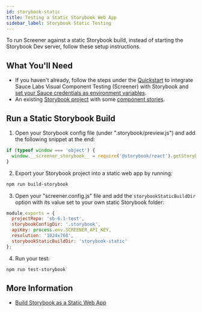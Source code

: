 ```yaml
---
id: storybook-static
title: Testing a Static Storybook Web App
sidebar_label: Storybook Static Testing
---
```


To run Screener against a static Storybook build, instead of starting the Storybook Dev server, follow these setup instructions.

## What You'll Need

* If you haven't already, follow the steps under the [Quickstart](/visual/component-testing/setup/) to integrate Sauce Labs Visual Component Testing (Screener) with Storybook and [set your Sauce credentials as environment variables](/visual/component-testing/setup/#set-environment-variables).
* An existing [Storybook project](https://storybook.js.org/basics/quick-start-guide/) with some [component stories](https://storybook.js.org/basics/writing-stories/).

## Run a Static Storybook Build

1. Open your Storybook config file (under ".storybook/preview.js") and add the following snippet at the end:
  ```js
  if (typeof window === 'object') {
    window.__screener_storybook__ = require('@storybook/react').getStorybook;
  }
  ```
2. Export your Storybook project into a static web app by running:
  ```bash
  npm run build-storybook
  ```
3. Open your "screener.config.js" file and add the `storybookStaticBuildDir` option with its value set to your own static Storybook folder:
  ```js
  module.exports = {
    projectRepo: 'sb-6.1-test',
    storybookConfigDir: '.storybook',
    apiKey: process.env.SCREENER_API_KEY,
    resolution: '1024x768',
    storybookStaticBuildDir: 'storybook-static'
  };
  ```
4. Run your test:
  ```bash
  npm run test-storybook
  ```


## More Information
* [Build Storybook as a Static Web App](https://storybook.js.org/docs/react/workflows/publish-storybook#build-storybook-as-a-static-web-application)
